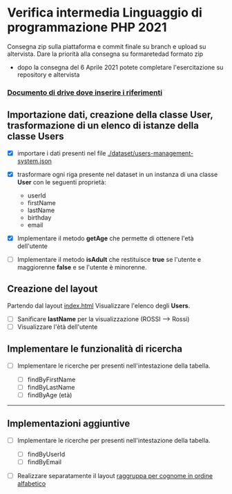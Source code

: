 # Verifica intermedia Linguaggio di programmazione PHP 2021

Consegna zip sulla piattaforma e commit finale su branch e upload su altervista.
Dare la priorità alla consegna su formaretedad formato zip

- dopo la consegna del 6 Aprile 2021 potete completare l'esercitazione su repository e altervista


### [Documento di drive dove inserire i riferimenti](https://docs.google.com/spreadsheets/d/1OVv-vFbc5OM0FhRONraV3XmTt6E8l9icCyvqPIUFe0A/edit?usp=sharing)

## Importazione dati, creazione della classe User, trasformazione di un elenco di istanze della classe Users

- [x] importare i dati presenti nel file [./dataset/users-management-system.json]("./dataset/users-management-system.json")
- [x] trasformare ogni riga presente nel dataset in un instanza di una classe **User** con le seguenti proprietà:
    - userId
    - firstName
    - lastName
    - birthday
    - email 

- [x] Implementare il metodo **getAge** che permette di ottenere l'età dell'utente
- [ ] Implementare il metodo **isAdult** che restituisce **true** se l'utente e maggiorenne **false** e se l'utente è minorenne.

## Creazione del layout

Partendo dal layout [index.html](./index.html)
Visualizzare l'elenco degli **Users**.

- [ ] Sanificare **lastName** per la visualizzazione (ROSSI --> Rossi)
- [ ] Visualizzare l'ètà dell'utente

## Implementare le funzionalità di ricercha 

- [ ] Implementare le ricerche per presenti nell'intestazione della tabella.

    - [ ] findByFirstName
    - [ ] findByLastName
    - [ ] findByAge (età)

---  

## Implementazioni aggiuntive

- [ ] Implementare le ricerche per presenti nell'intestazione della tabella.

    - [ ] findByUserId
    - [ ] findByEmail

- [ ] Realizzare separatamente il layout [raggruppa per cognome in ordine alfabetico](./group_by_last_name.html)